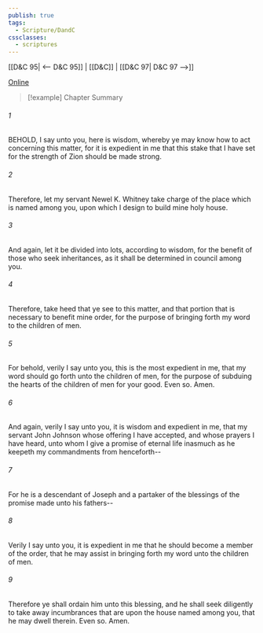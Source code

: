 ```yaml
---
publish: true
tags:
  - Scripture/DandC
cssclasses:
  - scriptures
---
```

[[D&C 95| <-- D&C 95]] | [[D&C]] | [[D&C 97| D&C 97 -->]]

[Online](https://churchofjesuschrist.org/study/scriptures/dc-testament/dc/96?lang=eng)

>[!example] Chapter Summary
>
###### 1
BEHOLD, I say unto you, here is wisdom, whereby ye may know how to act concerning this matter, for it is expedient in me that this stake that I have set for the strength of Zion should be made strong.
###### 2
Therefore, let my servant Newel K. Whitney take charge of the place which is named among you, upon which I design to build mine holy house.
###### 3
And again, let it be divided into lots, according to wisdom, for the benefit of those who seek inheritances, as it shall be determined in council among you.
###### 4
Therefore, take heed that ye see to this matter, and that portion that is necessary to benefit mine order, for the purpose of bringing forth my word to the children of men.
###### 5
For behold, verily I say unto you, this is the most expedient in me, that my word should go forth unto the children of men, for the purpose of subduing the hearts of the children of men for your good. Even so. Amen.
###### 6
And again, verily I say unto you, it is wisdom and expedient in me, that my servant John Johnson whose offering I have accepted, and whose prayers I have heard, unto whom I give a promise of eternal life inasmuch as he keepeth my commandments from henceforth--
###### 7
For he is a descendant of Joseph and a partaker of the blessings of the promise made unto his fathers--
###### 8
Verily I say unto you, it is expedient in me that he should become a member of the order, that he may assist in bringing forth my word unto the children of men.
###### 9
Therefore ye shall ordain him unto this blessing, and he shall seek diligently to take away incumbrances that are upon the house named among you, that he may dwell therein. Even so. Amen.




